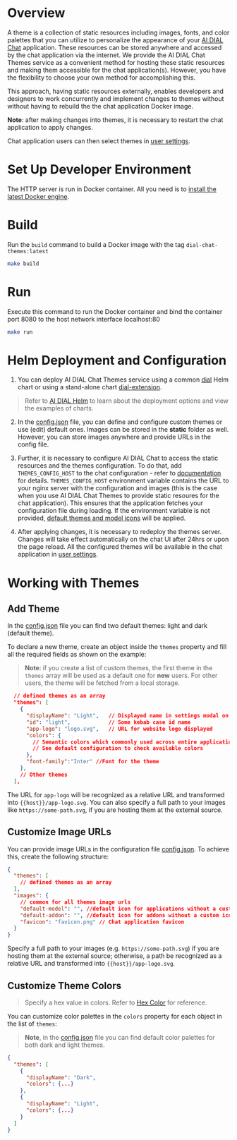 # Overview

A theme is a collection of static resources including images, fonts, and color palettes that you can utilize to personalize the appearance of your [AI DIAL Chat](https://github.com/epam/ai-dial-chat) application. These resources can be stored anywhere and accessed by the chat application via the internet. We provide the AI DIAL Chat Themes service as a convenient method for hosting these static resources and making them accessible for the chat application(s). However, you have the flexibility to choose your own method for accomplishing this. 

This approach, having static resources externally, enables developers and designers to work concurrently and implement changes to themes without without having to rebuild the the chat application Docker image.

**Note**: after making changes into themes, it is necessary to restart the chat application to apply changes.

Chat application users can then select themes in [user settings](https://github.com/epam/ai-dial/blob/main/docs/user-guide.md#user-settings).

# Set Up Developer Environment

The HTTP server is run in Docker container. All you need is to [install the latest Docker engine](https://docs.docker.com/engine/install/).

# Build

Run the `build` command to build a Docker image with the tag `dial-chat-themes:latest`

```bash
make build
```

# Run

Execute this command to run the Docker container and bind the container port 8080 to the host network interface localhost:80

```bash
make run
```

# Helm Deployment and Configuration

1. You can deploy AI DIAL Chat Themes service using a common [dial](https://github.com/epam/ai-dial-helm/tree/main/charts/dial) Helm chart or using a stand-alone chart [dial-extension](https://github.com/epam/ai-dial-helm/tree/main/charts/dial-extension).

> Refer to [AI DIAL Helm](https://github.com/epam/ai-dial-helm) to learn about the deployment options and view the examples of charts.

2. In the [config.json](./static/config.json) file, you can define and configure custom themes or use (edit) default ones. Images can be stored in the **static** folder as well. However, you can store images anywhere and provide URLs in the config file.

3. Further, it is necessary to configure AI DIAL Chat to access the static resources and the themes configuration. To do that, add `THEMES_CONFIG_HOST` to the chat configuration - refer to [documentation](https://github.com/epam/ai-dial-chat/blob/development/apps/chat/README.md) for details. `THEMES_CONFIG_HOST` environment variable contains the URL to your nginx server with the configuration and images (this is the case when you use AI DIAL Chat Themes to provide static resoures for the chat application). This ensures that the application fetches your configuration file during loading. If the environment variable is not provided, [default themes and model icons]((./static/config.json)) will be applied.

4. After applying changes, it is necessary to redeploy the themes server. Changes will take effect automatically on the chat UI after 24hrs or upon the page reload. All the configured themes will be available in the chat application in [user settings](https://github.com/epam/ai-dial/blob/main/docs/user-guide.md#user-settings).

# Working with Themes

## Add Theme

In the [config.json](./static/config.json) file you can find two default themes: light and dark (default theme).

To declare a new theme, create an object inside the `themes` property and fill all the required fields as shown on the example:

> **Note**: if you create a list of custom themes, the first theme in the `themes` array will be used as a default one for **new** users. For other users, the theme will be fetched from a local storage.

```json
  // defined themes as an array
  "themes": [
    {
      "displayName": "Light",   // Displayed name in settings modal on UI
      "id": "light",            // Some kebab case id name
      "app-logo": "logo.svg",   // URL for website logo displayed
      "colors": {
        // Semantic colors which commonly used across entire application.
        // See default configuration to check available colors
      },
      "font-family":"Inter" //Font for the theme
    },
    // Other themes
  ],
```

The URL for `app-logo` will be recognized as a relative URL and transformed into `{{host}}/app-logo.svg`. You can also specify a full path to your images like `https://some-path.svg`, if you are hosting them at the external source.

## Customize Image URLs

You can provide image URLs in the configuration file [config.json](./static/config.json). To achieve this, create the following structure:

```json
{
  "themes": [
    // defined themes as an array
  ],
  "images": {
    // common for all themes image urls
    "default-model": "", //default icon for applications without a custom icon configured
    "default-addon": "", //default icon for addons without a custom icon configured
    "favicon": "favicon.png" // Chat application favicon
  }
}
```
Specify a full path to your images (e.g. `https://some-path.svg`) if you are hosting them at the external source; otherwise, a path be recognized as a relative URL and transformed into `{{host}}/app-logo.svg`. 

## Customize Theme Colors

> Specify a hex value in colors. Refer to [Hex Color](https://developer.mozilla.org/en-US/docs/Web/CSS/hex-color) for reference.

You can customize color palettes in the `colors` property for each object in the list of `themes`:

> **Note**, in the [config.json](./static/config.json) file you can find default color palettes for both dark and light themes.

```json
{
  "themes": [
    {
      "displayName": "Dark",
      "colors": {...}
    },
    {
      "displayName": "Light",
      "colors": {...}
    }
  ]
}
```